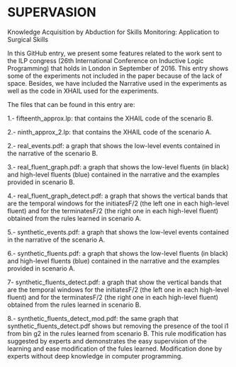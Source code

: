 # SUPERVASION
Knowledge Acquisition by Abduction for Skills Monitoring: Application to Surgical Skills

In this GitHub entry, we present some features related to the work sent to the ILP congress (26th International Conference on Inductive Logic Programming) that holds in London in September of 2016. This entry shows some of the experiments not included in the paper because of the lack of space. Besides, we have included the Narrative used in the experiments as well as the code in XHAIL used for the experiments.

The files that can be found in this entry are:

1.- fifteenth_approx.lp: that contains the XHAIL code of the scenario B.

2.- ninth_approx_2.lp: that contains the XHAIL code of the scenario A.

2.- real_events.pdf: a graph that shows the low-level events contained in the narrative of the scenario B.

3.- real_fluent_graph.pdf: a graph that shows the low-level fluents (in black) and high-level fluents (blue) contained in the narrative and the examples provided in scenario B.

4.- real_fluent_graph_detect.pdf: a graph that shows the vertical bands that are the temporal windows for the initiatesF/2 (the left one in each high-level fluent) and for the terminatesF/2 (the right one in each high-level fluent) obtained from the rules learned in scenario A.

5.- synthetic_events.pdf: a graph that shows the low-level events contained in the narrative of the scenario A.

6.- synthetic_fluents.pdf: a graph that shows the low-level fluents (in black) and high-level fluents (blue) contained in the narrative and the examples provided in scenario A.

7- synthetic_fluents_detect.pdf: a graph that show the vertical bands that are the temporal windows for the initiatesF/2 (the left one in each high-level fluent) and for the terminatesF/2 (the right one in each high-level fluent) obtained from the rules learned in scenario B.

8.- synthetic_fluents_detect_mod.pdf: the same graph that synthetic_fluents_detect.pdf shows but removing the presence of the tool i1 from bin g2 in the rules learned from scenario B. This rule modification has suggested by experts and demonstrates the easy supervision of the learning and ease modification of the fules learned. Modification done by experts without deep knowledge in computer programming. 
